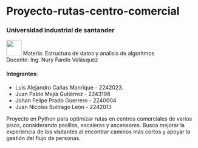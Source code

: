 # Proyecto-rutas-centro-comercial
<h3>Universidad industrial de santander </h3>
<img src="https://noesis.uis.edu.co/assets/uisdspace/images/uis-logo.svg" width=40>
Materia: Estructura de datos y analisis de algoritmos<br> 
Docente: Ing. Nury Farelo Velásquez<br>

<h4>Integrantes:</h4>
<ul>
  <li>Luis Alejandro Cañas Manrique - 2242023.</li>
  <li>Juan Pablo Mejía Gutiérrez - 2243198</li>
  <li>Johan Felipe Prado Guerrero - 2240004</li>
  <li>Juan Nicolas Buitrago León - 2242013</li>
</ul>
  

Proyecto en Python para optimizar rutas en centros comerciales de varios pisos, considerando pasillos, escaleras y ascensores. Busca mejorar la experiencia de los visitantes al encontrar caminos más cortos y apoyar la gestión del flujo de personas.
